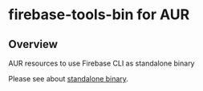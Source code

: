 # firebase-tools-bin for AUR

## Overview

AUR resources to use Firebase CLI as standalone binary

Please see about [standalone binary](https://firebase.google.com/docs/cli#mac-linux-standalone-binary).

